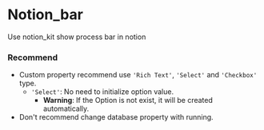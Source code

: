 # Notion_bar
Use notion_kit show process bar in notion


### Recommend
- Custom property recommend use `'Rich Text'`, `'Select'` and `'Checkbox'` type.
  - `'Select'`: No need to initialize option value.
    - **Warning**: If the Option is not exist, it will be created automatically.
- Don't recommend change database property with running.
